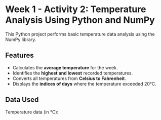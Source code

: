 # Week 1 - Activity 2: Temperature Analysis Using Python and NumPy

This Python project performs basic temperature data analysis using the NumPy library.

## Features

- Calculates the **average temperature** for the week.
- Identifies the **highest and lowest** recorded temperatures.
- Converts all temperatures from **Celsius to Fahrenheit**.
- Displays the **indices of days** where the temperature exceeded 20°C.

## Data Used

Temperature data (in °C):